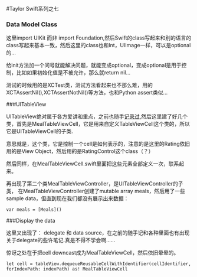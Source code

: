 #Taylor Swift系列之七

### Data Model Class

这里import UIKit 而非 import Foundation,然后Swift的class写起来和别的语言的class写起来基本一致，然后这里的class也和Int，UIImage一样，可以是optional的...

给init方法加一个问号就能解决问题，就能变成optional，变成optional是用于控制，比如如果初始化值是不被允许，那么就return nil...

测试的时候用的是XCTest类，测试方法看起来也不那么难，用的XCTAssertNil(),XCTAssertNotNil()等方法，也和Python assert类似...


###UITableView

UITableView绝对属于各方爱讲和重点，之前也随手[记录过][id],然后这里建了好几个类，首先是MealTableViewCell，它是用来自定义TableViewCell这个类的，所以它是UITableViewCell的子类.

[id]:http://krisyu.github.io/2015/UITableViewController记录一点/



意思就是，这个类，它是控制一个cell是如何表示的，注意的是这里的Rating依旧用的是View Object，然后用的是RatingControl这个class（？）

然后同样，在MealTableViewCell.swift里面把这些元素全部定义一次，联系起来。


再出现了第二个类MealTableViewController，是UITableViewController的子类，
在MealTableViewController创建了mutable array meals，然后用了一些sample data，但直到现在我们都没有展示出来数据：

```
var meals = [Meals]()
```

###Display the data

这里又出现了： delegate 和 data source，在之前的随手记和各种里面也有出现关于delegate的些许笔记.真是不得不学会啊......

惊讶之处在于把cell downcast成为MealTableViewCell，然后依旧晕晕的。


```
let cell = tableView.dequeueReusableCellWithIdentifier(cellIdentifier, forIndexPath: indexPath) as! MealTableViewCell
```